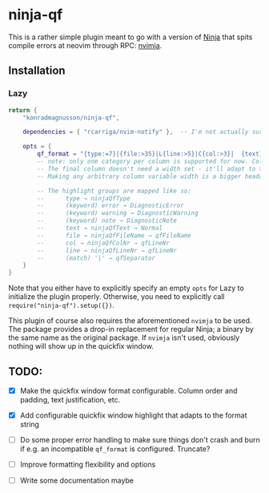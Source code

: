 # ninja-qf

This is a rather simple plugin meant to go with a version of [Ninja](https://github.com/ninja-build/ninja) that spits compile errors at neovim through RPC: [nvimja](https://github.com/konradmagnusson/nvimja).


## Installation

### Lazy

```lua
return {
    "konradmagnusson/ninja-qf",

    dependencies = { "rcarriga/nvim-notify" },  -- I'm not actually sure about this, I just haven't tested without it (and won't).

    opts = {
	    qf_format = "{type:=7}|{file:>35}|L{line:>5}|C{col:>3}|  {text}" -- syntax: {(category):[justification](padding)}
        -- note: only one category per column is supported for now. Columns are separated by |
        -- The final column doesn't need a width set - it'll adapt to the window.
        -- Making any arbitrary column variable width is a bigger headache than I care to deal with right now 😅

        -- The highlight groups are mapped like so:
        --      type → ninjaQfType
        --      (keyword) error → DiagnosticError
        --      (keyword) warning → DiagnosticWarning
        --      (keyword) note → DiagnosticNote
        --      text → ninjaQfText → Normal
        --      file → ninjaQfFileName → qfFileName
        --      col → ninjaQfColNr → qfLineNr
        --      line → ninjaQfLineNr → qfLineNr
        --      (match) '|' → qfSeparator
    }
}
```
Note that you either have to explicitly specify an empty `opts` for Lazy to initialize the plugin properly. Otherwise, you need to explicitly call `require("ninja-qf").setup({})`.

This plugin of course also requires the aforementioned `nvimja` to be used. The package provides a drop-in replacement for regular Ninja; a binary by the same name as the original package.
If `nvimja` isn't used, obviously nothing will show up in the quickfix window.



## TODO:

- [x] Make the quickfix window format configurable. Column order and padding, text justification, etc.

- [x] Add configurable quickfix window highlight that adapts to the format string

- [ ] Do some proper error handling to make sure things don't crash and burn if e.g. an incompatible `qf_format` is configured. Truncate?

- [ ] Improve formatting flexibility and options

- [ ] Write some documentation maybe
